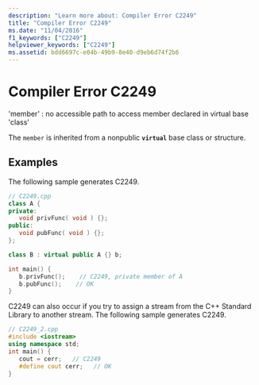 ```yaml
---
description: "Learn more about: Compiler Error C2249"
title: "Compiler Error C2249"
ms.date: "11/04/2016"
f1_keywords: ["C2249"]
helpviewer_keywords: ["C2249"]
ms.assetid: bdd6697c-e04b-49b9-8e40-d9eb6d74f2b6
---
```

# Compiler Error C2249

'member' : no accessible path to access member declared in virtual base 'class'

The `member` is inherited from a nonpublic **`virtual`** base class or structure.

## Examples

The following sample generates C2249.

```cpp
// C2249.cpp
class A {
private:
   void privFunc( void ) {};
public:
   void pubFunc( void ) {};
};

class B : virtual public A {} b;

int main() {
   b.privFunc();    // C2249, private member of A
   b.pubFunc();    // OK
}
```

C2249 can also occur if you try to assign a stream from the C++ Standard Library to another stream.  The following sample generates C2249.

```cpp
// C2249_2.cpp
#include <iostream>
using namespace std;
int main() {
   cout = cerr;   // C2249
   #define cout cerr;   // OK
}
```
